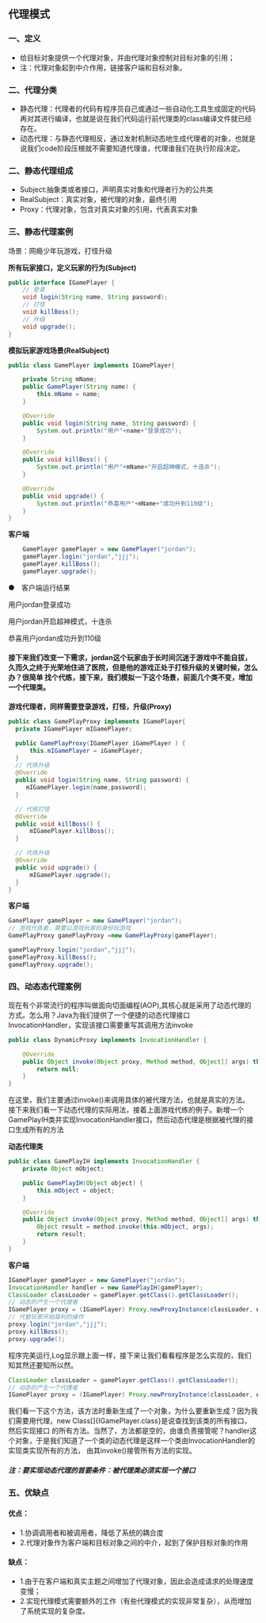 ## 代理模式
### 一、定义
- 给目标对象提供一个代理对象，并由代理对象控制对目标对象的引用；
- 注：代理对象起到中介作用，链接客户端和目标对象。
### 二、代理分类
- 静态代理：代理者的代码有程序员自己或通过一些自动化工具生成固定的代码再对其进行编译，也就是说在我们代码运行前代理类的class编译文件就已经存在。
- 动态代理：与静态代理相反，通过发射机制动态地生成代理者的对象，也就是说我们code阶段压根就不需要知道代理谁，代理谁我们在执行阶段决定。

### 二、静态代理组成
- Subject:抽象类或者接口，声明真实对象和代理者行为的公共类
- RealSubject：真实对象，被代理的对象，最终引用
- Proxy：代理对象，包含对真实对象的引用，代表真实对象

### 三、静态代理案例
场景：网瘾少年玩游戏，打怪升级

**所有玩家接口，定义玩家的行为(Subject)**
```java
public interface IGamePlayer {
    // 登录
    void login(String name, String password);
    // 打怪
    void killBoss();
    // 升级
    void upgrade();
}
```

**模拟玩家游戏场景(RealSubject)**

```java
public class GamePlayer implements IGamePlayer{

    private String mName;
    public GamePlayer(String name) {
        this.mName = name;
    }

    @Override
    public void login(String name, String password) {
        System.out.println("用户"+name+"登录成功");
    }

    @Override
    public void killBoss() {
        System.out.println("用户"+mName+"开启超神模式，十连杀");
    }

    @Override
    public void upgrade() {
        System.out.println("恭喜用户"+mName+"成功升到110级");
    }
}
```
**客户端**

```java
    GamePlayer gamePlayer = new GamePlayer("jordan");
    gamePlayer.login("jordan","jjj");
    gamePlayer.killBoss();
    gamePlayer.upgrade();
 ```
●　客户端运行结果

<p> 用户jordan登录成功</p>
<p>用户jordan开启超神模式，十连杀</p>
<p>恭喜用户jordan成功升到110级</p>

 #### 接下来我们改变一下需求，jordan这个玩家由于长时间沉迷于游戏中不能自拔，久而久之终于光荣地住进了医院，但是他的游戏正处于打怪升级的关键时候，怎么办？很简单 找个代练，接下来，我们模拟一下这个场景，前面几个类不变，增加一个代理类。

**游戏代理者，同样需要登录游戏，打怪，升级(Proxy)**

```java
public class GamePlayProxy implements IGamePlayer{
  private IGamePlayer mIGamePlayer;

  public GamePlayProxy(IGamePlayer iGamePlayer ) {
      this.mIGamePlayer = iGamePlayer;
  }
  // 代练升级
  @Override
  public void login(String name, String password) {
     mIGamePlayer.login(name,password);
  }

  // 代练打怪
  @Override
  public void killBoss() {
      mIGamePlayer.killBoss();
  }

  // 代练升级
  @Override
  public void upgrade() {
      mIGamePlayer.upgrade();
  }
}
```

**客户端**

```java
GamePlayer gamePlayer = new GamePlayer("jordan");
// 游戏代练者，需要以游戏玩家的身份玩游戏
GamePlayProxy gamePlayProxy =new GamePlayProxy(gamePlayer);

gamePlayProxy.login("jordan","jjj");
gamePlayProxy.killBoss();
gamePlayProxy.upgrade();
```

### 四、动态态代理案例
现在有个非常流行的程序叫做面向切面编程(AOP),其核心就是采用了动态代理的方式。怎么用？Java为我们提供了一个便捷的动态代理接口 InvocationHandler，实现该接口需要重写其调用方法invoke
```java
public class DynamicProxy implements InvocationHandler {

    @Override
    public Object invoke(Object proxy, Method method, Object[] args) throws Throwable {
        return null;
    }
}
```
在这里，我们主要通过invoke()来调用具体的被代理方法，也就是真实的方法。
接下来我们看一下动态代理的实际用法，接着上面游戏代练的例子。新增一个GamePlayIH类并实现InvocationHandler接口，然后动态代理是根据被代理的接口生成所有的方法

**动态代理类**
```java
public class GamePlayIH implements InvocationHandler {
    private Object mObject;

    public GamePlayIH(Object object) {
        this.mObject = object;
    }

    @Override
    public Object invoke(Object proxy, Method method, Object[] args) throws Throwable {
        Object result = method.invoke(this.mObject, args);
        return result;
    }
}
```
**客户端**
```java
IGamePlayer gamePlayer = new GamePlayer("jordan");
InvocationHandler handler = new GamePlayIH(gamePlayer);
ClassLoader classLoader = gamePlayer.getClass().getClassLoader();
// 动态的产生一个代理者
IGamePlayer proxy = (IGamePlayer) Proxy.newProxyInstance(classLoader, new Class[]{IGamePlayer.class}, handler);
// 代替玩家开始犀利的操作
proxy.login("jordan","jjj");
proxy.killBoss();
proxy.upgrade();
```
程序完美运行,Log显示跟上面一样，接下来让我们看看程序是怎么实现的，我们知其然还要知所以然。
```java
ClassLoader classLoader = gamePlayer.getClass().getClassLoader();
// 动态的产生一个代理者
IGamePlayer proxy = (IGamePlayer) Proxy.newProxyInstance(classLoader, new Class[]{IGamePlayer.class}, handler);
```
我们看一下这个方法，该方法时重新生成了一个对象，为什么要重新生成？因为我们需要用代理，new Class[]{IGamePlayer.class}是说查找到该类的所有接口，然后实现接口
的所有方法。当然了，方法都是空的，由谁负责接管呢？handler这个对象，于是我们知道了一个类的动态代理是这样一个类由InvocationHandler的实现类实现所有的方法，
由其invoke()接管所有方法的实现。

##### 注：要实现动态代理的首要条件：被代理类必须实现一个接口
### 五、优缺点
#### 优点：
- 1.协调调用者和被调用者，降低了系统的耦合度
- 2.代理对象作为客户端和目标对象之间的中介，起到了保护目标对象的作用
#### 缺点：
- 1.由于在客户端和真实主题之间增加了代理对象，因此会造成请求的处理速度变慢；
- 2.实现代理模式需要额外的工作（有些代理模式的实现非常复杂），从而增加了系统实现的复杂度。